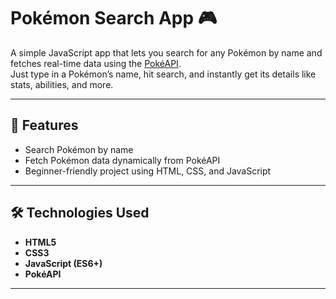 # Pokémon Search App 🎮

A simple JavaScript app that lets you search for any Pokémon by name and fetches real-time data using the [PokéAPI](https://pokeapi.co/).  
Just type in a Pokémon’s name, hit search, and instantly get its details like stats, abilities, and more.

---

## 🚀 Features
- Search Pokémon by name  
- Fetch Pokémon data dynamically from PokéAPI  
- Beginner-friendly project using HTML, CSS, and JavaScript  

---

## 🛠️ Technologies Used
- **HTML5**  
- **CSS3**  
- **JavaScript (ES6+)**  
- **PokéAPI**  

---

